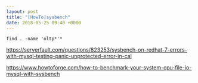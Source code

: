 ```yaml
---
layout: post
title: "[HowTo]sysbench"
date: 2018-05-25 09:40 +0000
---
```



`find . -name 'oltp*'*`

https://serverfault.com/questions/823253/sysbench-on-redhat-7-errors-with-mysql-testing-panic-unprotected-error-in-cal

https://www.howtoforge.com/how-to-benchmark-your-system-cpu-file-io-mysql-with-sysbench
